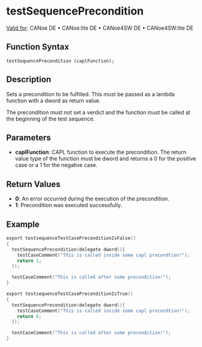 # testSequencePrecondition

[Valid for](../../../Shared/FeatureAvailability.md): CANoe DE • CANoe:lite DE • CANoe4SW DE • CANoe4SW:lite DE

## Function Syntax

`testSequencePrecondition (caplFunction);`

## Description

Sets a precondition to be fulfilled. This must be passed as a lambda function with a dword as return value.

The precondition must not set a verdict and the function must be called at the beginning of the test sequence.

## Parameters

- **caplFunction**: CAPL function to execute the precondition. The return value type of the function must be dword and returns a 0 for the positive case or a 1 for the negative case.

## Return Values

- **0**: An error occurred during the execution of the precondition.
- **1**: Precondition was executed successfully.

## Example

```c
export testsequenceTestCasePreconditionIsFalse()
{
  testSequencePrecondition(delegate dword(){
    testCaseComment("This is called inside some capl precondtion!");
    return 1;
  });

  testCaseComment("This is called after some precondition!");
}

export testsequenceTestCasePreconditionIsTrue()
{
  testSequencePrecondition(delegate dword(){
    testCaseComment("This is called inside some capl precondtion!");
    return 0;
  });

  testCaseComment("This is called after some precondition!");
}
```
